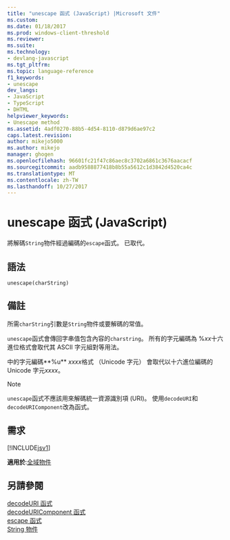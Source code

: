 ```yaml
---
title: "unescape 函式 (JavaScript) |Microsoft 文件"
ms.custom: 
ms.date: 01/18/2017
ms.prod: windows-client-threshold
ms.reviewer: 
ms.suite: 
ms.technology:
- devlang-javascript
ms.tgt_pltfrm: 
ms.topic: language-reference
f1_keywords:
- unescape
dev_langs:
- JavaScript
- TypeScript
- DHTML
helpviewer_keywords:
- Unescape method
ms.assetid: 4adf0270-88b5-4d54-8110-d879d6ae97c2
caps.latest.revision: 
author: mikejo5000
ms.author: mikejo
manager: ghogen
ms.openlocfilehash: 96601fc21f47c86aec8c3702a6861c3676aacacf
ms.sourcegitcommit: aadb9588877418b8b55a5612c1d3842d4520ca4c
ms.translationtype: MT
ms.contentlocale: zh-TW
ms.lasthandoff: 10/27/2017
---
```

# <a name="unescape-function-javascript"></a>unescape 函式 (JavaScript)
將解碼`String`物件經過編碼的`escape`函式。 已取代。  
  
## <a name="syntax"></a>語法  
  
```  
unescape(charString)   
```  
  
## <a name="remarks"></a>備註  
 所需`charString`引數是`String`物件或要解碼的常值。  
  
 `unescape`函式會傳回字串值包含內容的`charstring`。 所有的字元編碼為 %*xx*十六進位格式會取代其 ASCII 字元組對等用法。  
  
 中的字元編碼**%u** *xxxx*格式 （Unicode 字元） 會取代以十六進位編碼的 Unicode 字元*xxxx*。  
  
> [!NOTE]
>  `unescape`函式不應該用來解碼統一資源識別項 (URI)。 使用`decodeURI`和`decodeURIComponent`改為函式。  
  
## <a name="requirements"></a>需求  
 [!INCLUDE[jsv1](../../javascript/misc/includes/jsv1-md.md)]  
  
 **適用於**:[全域物件](../../javascript/reference/global-object-javascript.md)  
  
## <a name="see-also"></a>另請參閱  
 [decodeURI 函式](../../javascript/reference/decodeuri-function-javascript.md)   
 [decodeURIComponent 函式](../../javascript/reference/decodeuricomponent-function-javascript.md)   
 [escape 函式](../../javascript/reference/escape-function-javascript.md)   
 [String 物件](../../javascript/reference/string-object-javascript.md)